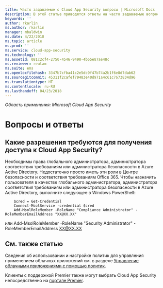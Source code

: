 ```yaml
---
title: Часто задаваемые о Cloud App Security вопросы | Microsoft Docs
description: В этой статье приводятся ответы на часто задаваемые вопросы о Cloud App Security.
keywords: ''
author: rkarlin
ms.author: rkarlin
manager: mbaldwin
ms.date: 4/22/2018
ms.topic: article
ms.prod: ''
ms.service: cloud-app-security
ms.technology: ''
ms.assetid: 081c2cf4-2750-4546-9490-4b65e87ae48c
ms.reviewer: reutam
ms.suite: ems
ms.openlocfilehash: 3347b7cfba41c2e5dc9f47b74a2b1f6e8d7dab62
ms.sourcegitcommit: 45311f2cafef79483e40d971a4c61c7673834d96
ms.translationtype: HT
ms.contentlocale: ru-RU
ms.lasthandoff: 04/23/2018
---
```

*Область применения: Microsoft Cloud App Security*


# <a name="frequently-asked-questions"></a>Вопросы и ответы

## <a name="what-kind-of-permissions-do-i-need-to-have-in-order-to-access-cloud-app-security"></a>Какие разрешения требуются для получения доступа к Cloud App Security?

Необходимы права глобального администратора, администратора соответствия требованиям или администратора безопасности в Azure Active Directory. Недостаточно просто иметь эти роли в Центре безопасности и соответствия требованиям Office 365.
Чтобы назначить пользователя в качестве глобального администратора, администратора соответствия требованиям или администратора безопасности в Azure Active Directory, выполните следующее в Windows PowerShell:

        $cred = Get-Credential
        Connect-MsolService -credential $cred
        Add-MsolRoleMember -RoleName "Compliance Administrator" -RoleMemberEmailAddress "XX@XX.XX"
 или Add-MsolRoleMember -RoleName "Security Administrator" -RoleMemberEmailAddress XX@XX.XX

## <a name="see-also"></a>См. также статью  
Сведения об использовании и настройке политик для управления применением облачных приложений см. в разделе [Управление облачными приложениями с помощью политик](control-cloud-apps-with-policies.md).   

Клиенты с поддержкой Premier также могут выбрать Cloud App Security непосредственно на [портале Premier](https://premier.microsoft.com/).  
